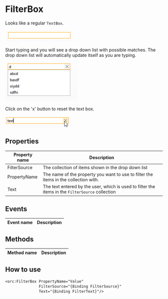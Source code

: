 FilterBox
=========

Looks like a regular `TextBox`. 

![FilterBox 01](../images/orc.controls/filterbox/FilterBox_01.png)

Start typing and you will see a drop down list with possible matches. The drop 
down list will automatically update itself as you are typing.

![FilterBox 02](../images/orc.controls/filterbox/FilterBox_02.png)

Click on the 'x' button to reset the text box.

![FilterBox 03](../images/orc.controls/filterbox/FilterBox_03.png)

## Properties

Property name|Description
-|-
FilterSource|The collection of items shown in the drop down list
PropertyName|The name of the property you want to use to filter the items in the collection with.
Text|The text entered by the user, which is used to filter the items in the `FilterSource` collection

## Events

Event name|Description
-|-


## Methods

Method name|Description
-|-


## How to use

```
<orc:FilterBox PropertyName="Value" 
	           FilterSource="{Binding FilterSource}" 
	           Text="{Binding FilterText}"/>
```
